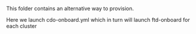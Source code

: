 This folder contains an alternative way to provision.

Here we launch cdo-onboard.yml which in turn will launch ftd-onboard for each cluster